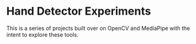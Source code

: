 # Hand Detector Experiments

This is a series of projects built over on OpenCV and MediaPipe with the intent to explore these tools.